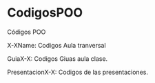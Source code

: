 # CodigosPOO
Códigos POO

X-XName: Codigos Aula tranversal

GuiaX-X: Codigos Giuas aula clase.

PresentacionX-X: Codigos de las presentaciones.
